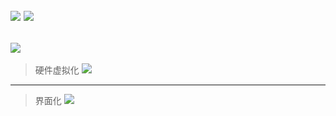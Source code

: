 ![](https://img-blog.csdnimg.cn/20190327175324750.png "")
![](https://img-blog.csdnimg.cn/20190327191940704.png "")
---
![](https://img-blog.csdnimg.cn/20190327192448975.png "")
---
> 硬件虚拟化
![](https://img-blog.csdnimg.cn/20190328102129286.png "")
---
> 界面化
![](https://img-blog.csdnimg.cn/20190328102448303.png "")
